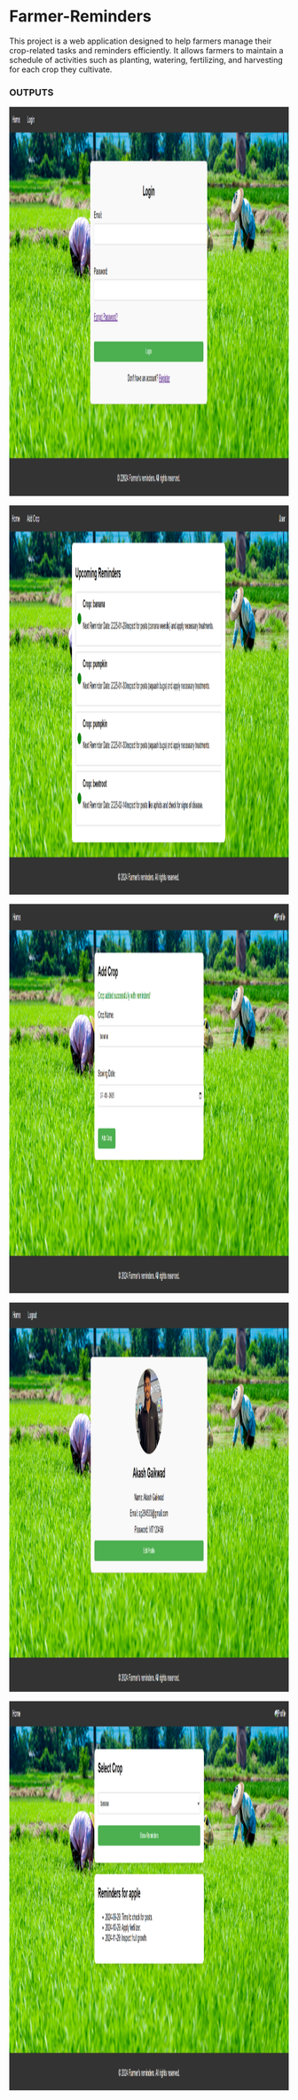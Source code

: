 # Farmer-Reminders
This project is a web application designed to help farmers manage their crop-related tasks and reminders efficiently. It allows farmers to maintain a schedule of activities such as planting, watering, fertilizing, and harvesting for each crop they cultivate.

### OUTPUTS
<p align="center">
<img src="https://github.com/akashgaikwad-cmd/Farmer-Reminders/blob/main/outputs/Screenshot%202025-01-18%20200931.png" alt="Image description" width="1000" height="700">
</p>
<p align="center">
<img src="https://github.com/akashgaikwad-cmd/Farmer-Reminders/blob/main/outputs/Screenshot%202025-01-18%20201002.png" alt="Image description" width="1000" height="700">
</p>
<p align="center">
<img src="https://github.com/akashgaikwad-cmd/Farmer-Reminders/blob/main/outputs/Screenshot%202025-01-18%20201040.png" alt="Image description" width="1000" height="700">
</p>
<p align="center">
<img src="https://github.com/akashgaikwad-cmd/Farmer-Reminders/blob/main/outputs/Screenshot%202025-01-18%20201116.png" alt="Image description" width="1000" height="700">
</p>
<p align="center">
<img src="https://github.com/akashgaikwad-cmd/Farmer-Reminders/blob/main/outputs/Screenshot%202025-01-18%20201144.png" alt="Image description" width="1000" height="700">
</p>
